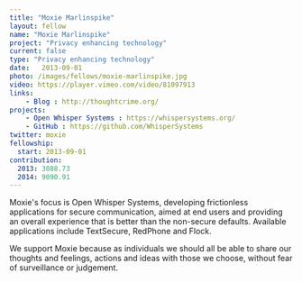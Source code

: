 ```yaml
---
title: "Moxie Marlinspike"
layout: fellow
name: "Moxie Marlinspike"
project: "Privacy enhancing technology"
current: false
type: "Privacy enhancing technology"
date:   2013-09-01
photo: /images/fellows/moxie-marlinspike.jpg
video: https://player.vimeo.com/video/81097913
links:
    - Blog : http://thoughtcrime.org/
projects:
    - Open Whisper Systems : https://whispersystems.org/
    - GitHub : https://github.com/WhisperSystems
twitter: moxie
fellowship:
  start: 2013-09-01
contribution:
  2013: 3088.73
  2014: 9090.91
---
```

Moxie's focus is Open Whisper Systems, developing frictionless applications for secure communication, aimed at end users and providing an overall experience that is better than the non-secure defaults. Available applications include TextSecure, RedPhone and Flock.

We support Moxie because as individuals we should all be able to share our thoughts and feelings, actions and ideas with those we choose, without fear of surveillance or judgement.
